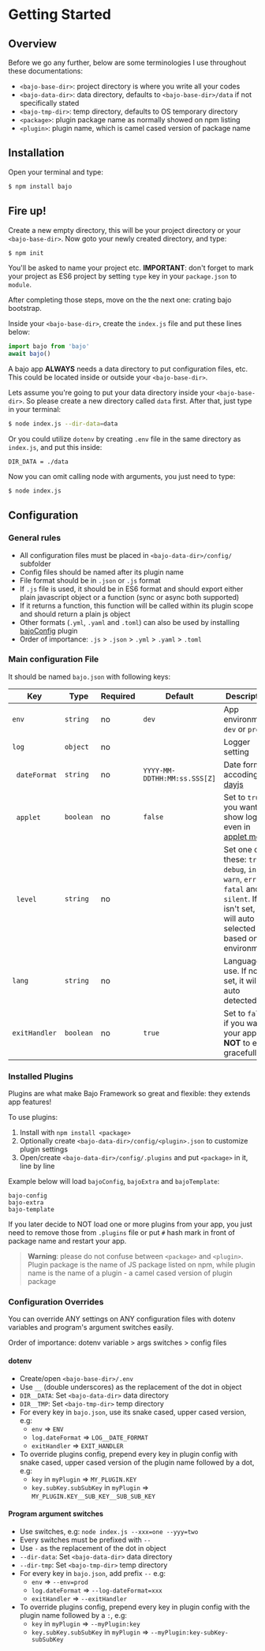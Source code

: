# Getting Started

## Overview

Before we go any further, below are some terminologies I use throughout these documentations:

- ```<bajo-base-dir>```: project directory is where you write all your codes
- ```<bajo-data-dir>```: data directory, defaults to ```<bajo-base-dir>/data``` if not specifically stated
- ```<bajo-tmp-dir>```: temp directory, defaults to OS temporary directory
- ```<package>```: plugin package name as normally showed on npm listing
- ```<plugin>```: plugin name, which is camel cased version of package name

## Installation

Open your terminal and type:

```bash
$ npm install bajo
```

## Fire up!

Create a new empty directory, this will be your project directory or your ```<bajo-base-dir>```. Now goto your newly created directory, and type:

```bash
$ npm init
```

You'll be asked to name your project etc. **IMPORTANT**: don't forget to mark your project as ES6 project by setting ```type``` key in your ```package.json``` to ```module```.

After completing those steps, move on the the next one: crating bajo bootstrap.

Inside your ```<bajo-base-dir>```, create the ```index.js``` file and put these lines below:

```js
import bajo from 'bajo'
await bajo()
```

A bajo app **ALWAYS** needs a data directory to put configuration files, etc. This
could be located inside or outside your ```<bajo-base-dir>```.

Lets assume you're going to put your data directory inside your ```<bajo-base-dir>```. So please
create a new directory called ```data``` first. After that, just type in your terminal:

```bash
$ node index.js --dir-data=data
```

Or you could utilize ```dotenv``` by creating ```.env``` file in the same directory as ```index.js```, and put this inside:

```
DIR_DATA = ./data
```

Now you can omit calling node with arguments, you just need to type:

```bash
$ node index.js
```

## Configuration

### General rules

- All configuration files must be placed in ```<bajo-data-dir>/config/``` subfolder
- Config files should be named after its plugin name
- File format should be in ```.json``` or ```.js``` format
- If  ```.js``` file is used, it should be in ES6 format and should export either plain javascript object or a function (sync or async both supported)
- If it returns a function, this function will be called within its plugin scope and should return a plain js object
- Other formats (```.yml```, ```.yaml``` and ```.toml```) can also be used by installing [bajoConfig](https://github.com/ardhi/bajo-config) plugin
- Order of importance: ```.js``` > ```.json``` > ```.yml``` > ```.yaml``` > ```.toml```

### Main configuration File

It should be named ```bajo.json``` with following keys:

| Key | Type | Required | Default | Description |
| --- | ---- | -------- | ------- | ----------- |
| ```env``` | ```string``` | no | ```dev``` | App environment: ```dev``` or ```prod``` |
| ```log``` | ```object``` | no || Logger setting |
| &nbsp;&nbsp;```dateFormat``` | ```string``` | no | ```YYYY-MM-DDTHH:MM:ss.SSS[Z]```| Date format accoding to [dayjs](https://github.com/iamkun/dayjs) |
| &nbsp;&nbsp;```applet``` | ```boolean``` | no | ```false``` | Set to ```true``` if you want to show log even in [applet mode](#applet-mode) |
| &nbsp;&nbsp;```level``` | ```string``` | no || Set one of these: ```trace```, ```debug```, ```info```, ```warn```, ```error```, ```fatal``` and ```silent```. If it isn't set, it will auto selected based on environment |
| ```lang``` | ```string``` | no || Language to use. If not set, it will be auto detected |
| ```exitHandler``` | ```boolean``` | no | ```true``` | Set to ```false``` if you want your app **NOT** to exit gracefully |

### Installed Plugins

Plugins are what make Bajo Framework so great and flexible: they extends app features!

To use plugins:

1. Install with ```npm install <package>```
2. Optionally create ```<bajo-data-dir>/config/<plugin>.json``` to customize plugin settings
3. Open/create ```<bajo-data-dir>/config/.plugins``` and put ```<package>``` in it, line by line

Example below will load ```bajoConfig```, ```bajoExtra``` and ```bajoTemplate```:

```
bajo-config
bajo-extra
bajo-template
```

If you later decide to NOT load one or more plugins from your app, you just need to remove those from ```.plugins``` file or put ```#``` hash mark in front of package name and restart your app.

> **Warning**: please do not confuse between ```<package>``` and ```<plugin>```. Plugin package is the name of JS package listed on npm, while plugin name is the name of a plugin - a camel cased version of plugin package

### Configuration Overrides

You can override ANY settings on ANY configuration files with dotenv variables and program's argument switches easily.

Order of importance: dotenv variable > args switches > config files

#### dotenv

- Create/open ```<bajo-base-dir>/.env```
- Use ```__``` (double underscores) as the replacement of the dot in object
- ```DIR__DATA```: Set ```<bajo-data-dir>``` data directory
- ```DIR__TMP```: Set ```<bajo-tmp-dir>``` temp directory
- For every key in ```bajo.json```, use its snake cased, upper cased version, e.g:
  - ```env``` => ```ENV```
  - ```log.dateFormat``` => ```LOG__DATE_FORMAT```
  - ```exitHandler``` => ```EXIT_HANDLER```
- To override plugins config, prepend every key in plugin config with snake cased, upper cased version of the plugin name followed by a dot, e.g:
  - ```key``` in ```myPlugin``` => ```MY_PLUGIN.KEY```
  - ```key.subKey.subSubKey``` in ```myPlugin``` => ```MY_PLUGIN.KEY__SUB_KEY__SUB_SUB_KEY```

#### Program argument switches
- Use switches, e.g: ```node index.js --xxx=one --yyy=two```
- Every switches must be prefixed with ```--```
- Use ```-``` as the replacement of the dot in object
- ```--dir-data```: Set ```<bajo-data-dir>``` data directory
- ```--dir-tmp```: Set ```<bajo-tmp-dir>``` temp directory
- For every key in ```bajo.json```, add prefix ```--``` e.g:
  - ```env``` => ```--env=prod```
  - ```log.dateFormat``` => ```--log-dateFormat=xxx```
  - ```exitHandler``` => ```--exitHandler```
- To override plugins config, prepend every key in plugin config with the plugin name  followed by a ```:```, e.g:
  - ```key``` in ```myPlugin``` => ```--myPlugin:key```
  - ```key.subKey.subSubKey``` in ```myPlugin``` => ```--myPlugin:key-subKey-subSubKey```
